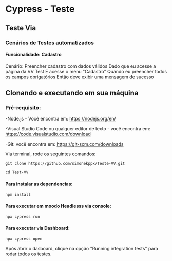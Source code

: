 # Cypress - Teste
## Teste Via

### Cenários de Testes automatizados

#### Funcionalidade: Cadastro
Cenário: Preencher cadastro com dados válidos
Dado que eu acesse a página da VV Test
E acesse o menu "Cadastro"
Quando eu preencher todos os campos obrigatórios 
Então deve exibir uma mensagem de sucesso

## Clonando e executando em sua máquina

### Pré-requisito:

-Node.js - Você encontra em: https://nodejs.org/en/

-Visual Studio Code ou qualquer editor de texto - você encontra em: https://code.visualstudio.com/download

-Git: você encontra em: https://git-scm.com/downloads


Via terminal, rode os seguintes comandos:
```  
git clone https://github.com/simonekppx/Teste-VV.git
```
```
cd Test-VV
```

#### Para instalar as dependencias:
```
npm install 
```

#### Para executar em moodo Headlesss via console:
```
npx cypress run
```

#### Para executar via Dashboard:
```
npx cypress open 
```
Após abrir o dasboard, clique na opção "Running integration tests" para rodar todos os testes.





